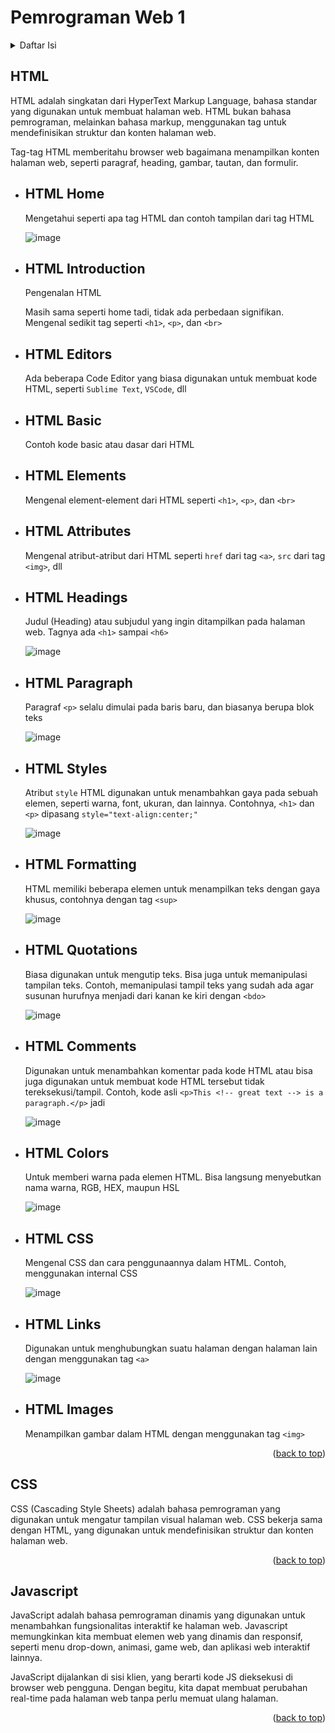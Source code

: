 <a name="readme-top"></a>

<h1>Pemrograman Web 1</h1>

<details>
  <summary>Daftar Isi</summary>
  <ol>
    <li>
      <details>
        <summary><a href="#html">HTML</a></summary>
        <ul>
          <li><a href="#HTML Home">HTML Home</a></li>
          <li><a href="#HTML Introduction">HTML Introduction</a></li>
          <li><a href="#HTML Editors">HTML Editors</a></li>
          <li><a href="#HTML Basic">HTML Basic</a></li>
          <li><a href="#HTML Elements">HTML Elements</a></li>
          <li><a href="#HTML Attributes">HTML Attributes</a></li>
          <li><a href="#HTML Headings">HTML Headings</a></li>
          <li><a href="#HTML Paragraph">HTML Paragraphs</a></li>
          <li><a href="#HTML Styles">HTML Styles</a></li>
          <li><a href="#HTML Formatting">HTML Formatting</a></li>
          <li><a href="#HTML Quotations">HTML Quotations</a></li>
          <li><a href="#HTML Comments">HTML Comments</a></li>
          <li><a href="#HTML Colors">HTML Colors</a></li>
          <li><a href="#HTML CSS">HTML CSS</a></li>
          <li><a href="#HTML Links">HTML Links</a></li>
          <li><a href="#html-images">HTML Images</a></li>
          <li><a href="#html-fsvicon">HTML Favicon</a></li>
          <li><a href="#html-page-title">HTML Page Title</a></li>
          <li><a href="#html-tables">HTML Tables</a></li>
          <li><a href="#html-lists">HTML Lists</a></li>
          <li><a href="#html-block-inline">HTML Block & Inline</a></li>
          <li><a href="#html-div">HTML Div</a></li>
          <li><a href="#html-classes">HTML Classes</a></li>
          <li><a href="#html-id">HTML Id</a></li>
          <li><a href="#html-iframes">HTML Iframes</a></li>
          <li><a href="#html-javascript">HTML Javascript</a></li>
          <li><a href="#html-file-paths">HTML File Paths</a></li>
          <li><a href="#html-head">HTML Head</a></li>
          <li><a href="#html-layout">HTML Layout</a></li>
          <li><a href="#html-responsive">HTML Responsive</a></li>
          <li><a href="#html-computercode">HTML Computercode</a></li>
          <li><a href="#html-semantics">HTML Semantics</a></li>
          <li><a href="#html-style-guide">HTML Style Guide</a></li>
          <li><a href="#html-entities">HTML Entities</a></li>
          <li><a href="#html-symbols">HTML Symbols</a></li>
          <li><a href="#html-emojis">HTML Emojis</a></li>
          <li><a href="#html-charsets">HTML Charsets</a></li>
          <li><a href="#html-url-encode">HTML URL Encode</a></li>
          <li><a href="#html-xhtml">HTML vs XHTML</a></li>
        </ul>
      </details>
    </li>
    <li>
      <details>
        <summary><a href="#css">CSS</a></summary>
        <ul>
          <li><a href="#css-home">CSS Home</a></li>
          <li><a href="#css-introduction">CSS Introduction</a></li>
          <li><a href="#css-syntax">CSS Syntax</a></li>
          <li><a href="#css-selectors">CSS Selectors</a></li>
          <li><a href="#css-how-to">CSS How To</a></li>
          <li><a href="#css-comments">CSS Comments</a></li>
          <li><a href="#css-colors">CSS Colors</a></li>
          <li><a href="#css-backgrounds">CSS Backgrounds</a></li>
          <li><a href="#css-borders">CSS Borders</a></li>
          <li><a href="#css-margins">CSS Margins</a></li>
          <li><a href="#css-padding">CSS Padding</a></li>
          <li><a href="#css-height-width">CSS Height/Width</a></li>
          <li><a href="#css-box-model">CSS Box Model</a></li>
          <li><a href="#css-outline">CSS Outline</a></li>
          <li><a href="#css-text">CSS Text</a></li>
          <li><a href="#css-fonts">CSS Fonts</a></li>
          <li><a href="#css-icons">CSS Icons</a></li>
          <li><a href="#css-links">CSS Links</a></li>
          <li><a href="#css-lists">CSS Lists</a></li>
          <li><a href="#css-tables">CSS Tables</a></li>
          <li><a href="#css-display">CSS Display</a></li>
          <li><a href="#css-max-width">CSS Max-width</a></li>
          <li><a href="#css-position">CSS Position</a></li>
          <li><a href="#css-z-index">CSS Z-index</a></li>
          <li><a href="#css-overflow">CSS Overflow</a></li>
          <li><a href="#css-float">CSS Float</a></li>
          <li><a href="#css-inline-block">CSS Inline-block</a></li>
          <li><a href="#css-align">CSS Align</a></li>
          <li><a href="#css-combinators">CSS Combinators</a></li>
          <li><a href="#css-pseudo-class">CSS Pseudo-class</a></li>
          <li><a href="#css-pseudo-element">CSS Pseudo-element</a></li>
          <li><a href="#css-opacity">CSS Opacity</a></li>
          <li><a href="#css-navigation-bar">CSS Navigation Bar</a></li>
          <li><a href="#css-dropdowns">CSS Dropdowns</a></li>
          <li><a href="#css-image-gallery">CSS Image Gallery</a></li>
          <li><a href="#css-image-sprites">CSS Image Sprites</a></li>
          <li><a href="#css-attr-selectors">CSS Attr Selectors</a></li>
          <li><a href="#css-forms">CSS Forms</a></li>
          <li><a href="#css-counters">CSS Counters</a></li>
          <li><a href="#css-website-layout">CSS Website Layout</a></li>
          <li><a href="#css-units">CSS Units</a></li>
          <li><a href="#css-specificity">CSS Specificity</a></li>
          <li><a href="#css-!important">CSS !Important</a></li>
          <li><a href="#css-math-function">CSS Math Function</a></li>
        </ul>
      </details>
    </li>
    <li>
      <details>
        <summary><a href="#Javascript">JS</a></summary>
        <ul>
          <li><a href="#js-home">JS Home</a></li>
          <li><a href="#js-introduction">JS Introduction</a></li>
          <li><a href="#js-where-to">JS Where To</a></li>
          <li><a href="#js-output">JS Output</a></li>
          <li><a href="#js-statements">JS Statements</a></li>
          <li><a href="#js-syntax">JS Syntax</a></li>
          <li><a href="#js-comments">JS Comments</a></li>
          <li><a href="#js-variables">JS Variables</a></li>
          <li><a href="#js-let">JS Let</a></li>
          <li><a href="#js-const">JS Const</a></li>
          <li><a href="#js-operators">JS Operators</a></li>
          <li><a href="#js-arithmetic">JS Arithmetic</a></li>
          <li><a href="#js-assignment">JS Assignment</a></li>
          <li><a href="#js-data-types">JS Data Types</a></li>
          <li><a href="#js-functions">JS Functions</a></li>
          <li><a href="#js-object">JS Object</a></li>
          <li><a href="#js-events">JS Events</a></li>
          <li><a href="#js-strings">JS Strings</a></li>
          <li><a href="#js-string-methods">JS String Methods</a></li>
          <li><a href="#js-string-search">JS String Search</a></li>
          <li><a href="#js-string-templates">JS String Templates</a></li>
          <li><a href="#js-numbers">JS Numbers</a></li>
          <li><a href="#js-big-int">JS BigInt</a></li>
          <li><a href="#js-number-methods">JS Number Methods</a></li>
          <li><a href="#js-number-properties">JS Number Properties</a></li>
          <li><a href="#js-arrays">JS Arrays</a></li>
          <li><a href="#js-array-methods">JS Array Methods</a></li>
          <li><a href="#js-array-search">JS Array Search</a></li>
          <li><a href="#js-array-sort">JS Array Sort</a></li>
          <li><a href="#js-array-iteration">JS Array Iteration</a></li>
          <li><a href="#js-array-const">JS Array Const</a></li>
          <li><a href="#js-dates">JS Dates</a></li>
          <li><a href="#js-date-formats">JS Date Formats</a></li>
          <li><a href="#js-date-get-methods">JS Date Get Methods</a></li>
          <li><a href="#js-date-set-methods">JS Date Set Methods</a></li>
          <li><a href="#js-math">JS Math</a></li>
          <li><a href="#js-random">JS Random</a></li>
          <li><a href="#js-booleans">JS Booleans</a></li>
          <li><a href="#js-comparisons">JS Comparisons</a></li>
          <li><a href="#js-if-else">JS If Else</a></li>
          <li><a href="#js-switch">JS Switch</a></li>
          <li><a href="#js-loop-for">JS Loop For</a></li>
          <li><a href="#js-loop-for-in">JS Loop For In</a></li>
          <li><a href="#js-loop-for-of">JS Loop For Of</a></li>
          <li><a href="#js-loop-while">JS Loop While</a></li>
          <li><a href="#js-break">JS Break</a></li>
          <li><a href="#js-iterable">JS Iterable</a></li>
          <li><a href="#js-sets">JS Sets</a></li>
          <li><a href="#js-maps">JS Maps</a></li>
          <li><a href="#js-typeof">JS Typeof</a></li>
          <li><a href="#js-type-conversion">JS Type Conversion</a></li>
          <li><a href="#js-bitwise">JS Bitwise</a></li>
          <li><a href="#js-regexp">JS RegExp</a></li>
          <li><a href="#js-precedence">JS Precedence</a></li>
          <li><a href="#js-errors">JS Errors</a></li>
          <li><a href="#js-scope">JS Scope</a></li>
          <li><a href="#js-hoisting">JS Hoisting</a></li>
          <li><a href="#js-strict-mode">JS Strict Mode</a></li>
          <li><a href="#js-this-keyword">JS this Keyword</a></li>
          <li><a href="#js-arrow-function">JS Arrow Function</a></li>
          <li><a href="#js-classes">JS Classes</a></li>
          <li><a href="#js-modules">JS Modules</a></li>
          <li><a href="#js-json">JS JSON</a></li>
          <li><a href="#js-debugging">JS Debugging</a></li>
          <li><a href="#js-style-guide">JS Style Guide</a></li>
          <li><a href="#js-best-practice">JS Best Practice</a></li>
          <li><a href="#js-mistakes">JS Mistakes</a></li>
          <li><a href="#js-performance">JS Performance</a></li>
          <li><a href="#js-reserved-words">JS Reserved Words</a></li>
        </ul>
      </details>
    </li>
  </ol>
</details>

## HTML

HTML adalah singkatan dari HyperText Markup Language, bahasa standar yang digunakan untuk membuat halaman web. HTML bukan bahasa pemrograman, melainkan bahasa markup, menggunakan tag untuk mendefinisikan struktur dan konten halaman web.

Tag-tag HTML memberitahu browser web bagaimana menampilkan konten halaman web, seperti paragraf, heading, gambar, tautan, dan formulir.

* ## HTML Home

  Mengetahui seperti apa tag HTML dan contoh tampilan dari tag HTML

  ![image](https://github.com/azkaxfannx/pemrograman-web-1/assets/74809660/0897811c-0298-4524-9d39-bc39a5e44ab8)

* ## HTML Introduction

  Pengenalan HTML

  Masih sama seperti home tadi, tidak ada perbedaan signifikan. Mengenal sedikit tag seperti `<h1>`, `<p>`, dan `<br>`

* ## HTML Editors

  Ada beberapa Code Editor yang biasa digunakan untuk membuat kode HTML, seperti `Sublime Text`, `VSCode`, dll 
  
* ## HTML Basic

  Contoh kode basic atau dasar dari HTML

* ## HTML Elements

  Mengenal element-element dari HTML seperti `<h1>`, `<p>`, dan `<br>`

* ## HTML Attributes

  Mengenal atribut-atribut dari HTML seperti `href` dari tag `<a>`, `src` dari tag `<img>`, dll

* ## HTML Headings

  Judul (Heading) atau subjudul yang ingin ditampilkan pada halaman web. Tagnya ada `<h1>` sampai `<h6>`

  ![image](https://github.com/azkaxfannx/pemrograman-web-1/assets/74809660/1ba41c21-d765-48b3-a830-eca8f7c3ea4c)

* ## HTML Paragraph

  Paragraf `<p>` selalu dimulai pada baris baru, dan biasanya berupa blok teks

  ![image](https://github.com/azkaxfannx/pemrograman-web-1/assets/74809660/ee511fb0-2307-4009-94b8-7519780ee2ed)

* ## HTML Styles

  Atribut `style` HTML digunakan untuk menambahkan gaya pada sebuah elemen, seperti warna, font, ukuran, dan lainnya. Contohnya, `<h1>` dan `<p>` dipasang `style="text-align:center;"`

  ![image](https://github.com/azkaxfannx/pemrograman-web-1/assets/74809660/c542c39e-ff4b-4d00-af97-f76bc71c55bb)

* ## HTML Formatting

  HTML memiliki beberapa elemen untuk menampilkan teks dengan gaya khusus, contohnya dengan tag `<sup>`

  ![image](https://github.com/azkaxfannx/pemrograman-web-1/assets/74809660/bb1ba945-9913-42a5-b515-c53e8a2827d3)

* ## HTML Quotations

  Biasa digunakan untuk mengutip teks. Bisa juga untuk memanipulasi tampilan teks. Contoh, memanipulasi tampil teks yang sudah ada agar susunan hurufnya menjadi dari kanan ke kiri dengan `<bdo>`

  ![image](https://github.com/azkaxfannx/pemrograman-web-1/assets/74809660/e86d72d9-6b38-405a-8ecc-0333b5fcad78)

* ## HTML Comments

  Digunakan untuk menambahkan komentar pada kode HTML atau bisa juga digunakan untuk membuat kode HTML tersebut tidak tereksekusi/tampil. Contoh, kode asli `<p>This <!-- great text --> is a paragraph.</p>` jadi

  ![image](https://github.com/azkaxfannx/pemrograman-web-1/assets/74809660/0a1b1608-e320-4e8f-b13f-e0709cfa3d66)

* ## HTML Colors

  Untuk memberi warna pada elemen HTML. Bisa langsung menyebutkan nama warna, RGB, HEX, maupun HSL

  ![image](https://github.com/azkaxfannx/pemrograman-web-1/assets/74809660/d82cd51d-5f2b-46e8-ba01-b98a79b990f8)

* ## HTML CSS

  Mengenal CSS dan cara penggunaannya dalam HTML. Contoh, menggunakan internal CSS

  ![image](https://github.com/azkaxfannx/pemrograman-web-1/assets/74809660/01e51aff-3aed-4738-82bf-c7b118aa3817)

* ## HTML Links

  Digunakan untuk menghubungkan suatu halaman dengan halaman lain dengan menggunakan tag `<a>`

  ![image](https://github.com/azkaxfannx/pemrograman-web-1/assets/74809660/be4b2164-add6-4a45-9a9c-7821439648f0)

* ## HTML Images

  Menampilkan gambar dalam HTML dengan menggunakan tag `<img>`

  

<p align="right">(<a href="#readme-top">back to top</a>)</p>

## CSS

CSS (Cascading Style Sheets) adalah bahasa pemrograman yang digunakan untuk mengatur tampilan visual halaman web. CSS bekerja sama dengan HTML, yang digunakan untuk mendefinisikan struktur dan konten halaman web.

<p align="right">(<a href="#readme-top">back to top</a>)</p>

## Javascript

JavaScript adalah bahasa pemrograman dinamis yang digunakan untuk menambahkan fungsionalitas interaktif ke halaman web. Javascript memungkinkan kita membuat elemen web yang dinamis dan responsif, seperti menu drop-down, animasi, game web, dan aplikasi web interaktif lainnya.

JavaScript dijalankan di sisi klien, yang berarti kode JS dieksekusi di browser web pengguna. Dengan begitu, kita dapat membuat perubahan real-time pada halaman web tanpa perlu memuat ulang halaman.

<p align="right">(<a href="#readme-top">back to top</a>)</p>
